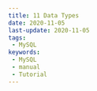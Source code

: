 ```yaml
---
title: 11 Data Types
date: 2020-11-05
last-update: 2020-11-05
tags:
 - MySQL
keywords:
 - MySQL
 - manual
 - Tutorial
---
```



